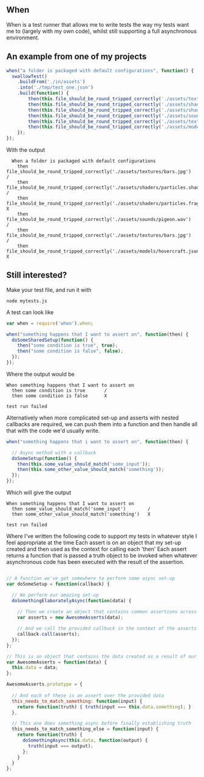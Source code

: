 When
-------

When is a test runner that allows me to write tests the way my tests want me to (largely with my own code), whilst still supporting a full asynchronous environment.

An example from one of my projects
--------

```javascript
when("a folder is packaged with default configurations", function() {
  swallowTest()
    .buildFrom('./in/assets')
    .into('./tmp/test_one.json')
    .build(function() {
        then(this.file_should_be_round_tripped_correctly('./assets/textures/bars.jpg'));
        then(this.file_should_be_round_tripped_correctly('./assets/shaders/particles.shader'));
        then(this.file_should_be_round_tripped_correctly('./assets/shaders/particles.fragment'));
        then(this.file_should_be_round_tripped_correctly('./assets/sounds/pigeon.wav'));
        then(this.file_should_be_round_tripped_correctly('./assets/textures/bars.jpg'));
        then(this.file_should_be_round_tripped_correctly('./assets/models/hovercraft.json'));
    });
});
```

With the output

```
  When a folder is packaged with default configurations
    then file_should_be_round_tripped_correctly('./assets/textures/bars.jpg')           /
    then file_should_be_round_tripped_correctly('./assets/shaders/particles.shader')    /
    then file_should_be_round_tripped_correctly('./assets/shaders/particles.fragment')  X
    then file_should_be_round_tripped_correctly('./assets/sounds/pigeon.wav')           /
    then file_should_be_round_tripped_correctly('./assets/textures/bars.jpg')           /
    then file_should_be_round_tripped_correctly('./assets/models/hovercraft.json')      X
```

Still interested?
------

Make your test file, and run it with

```
node mytests.js
```

A test can look like

```javascript
var when = require('when').when;

when("something happens that I want to assert on", function(then) {
  doSomeSharedSetup(function() {
    then("some condition is true", true);
    then("some condition is false", false);
  });
});
```

Where the output would be

```
When something happens that I want to assert on
  then some condition is true       /
  then some condition is false      X

test run failed
```

Alternatively when more complicated set-up and asserts with nested callbacks are required, we can push them into a function and then handle all that with the code we'd usually write.

```javascript
when("something happens that i want to assert on", function(then) {

  // Async method with a callback
  doSomeSetup(function() {
    then(this.some_value_should_match('some_input'));
    then(this.some_other_value_should_match('something'));  
  });
});
```

Which will give the output

```
When something happens that I want to assert on
  then some_value_should_match('some_input')        /
  then some_other_value_should_match('something')   X

test run failed
```

Where I've written the following code to support my tests in whatever style I feel appropriate at the time
Each assert is on an object that my set-up created and then used as the context for calling each 'then'
Each assert returns a function that is passed a truth object to be invoked when whatever asynchronous code
has been executed with the result of the assertion.

```javascript

// A function we've got somewhere to perform some async set-up
var doSomeSetup = function(callback) {

  // We perform our amazing set-up
  doSomethingElaboratelyAsync(function(data) {
  
    // Then we create an object that contains common assertions across our tests
    var asserts = new AwesomeAsserts(data);

    // And we call the provided callback in the context of the asserts (this is up to you)
    callback.call(asserts);
  });
};

// This is an object that contains the data created as a result of our set-up
var AwesomeAsserts = function(data) {
  this.data = data;
};

AwesomeAsserts.prototype = {
  
  // And each of these is an assert over the provided data
  this_needs_to_match_something: function(input) {
    return function(truth) { truth(input === this.data.something); }
  },

  // This one does something async before finally establishing truth
  this_needs_to_match_something_else = function(input) {
    return function(truth) {
      doSomethingAsync(this.data, function(output) {
        truth(input === output);
      };
    }
  }
};


```


